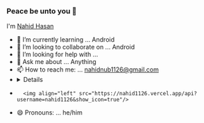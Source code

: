 ### Peace be unto you 👋
I'm [Nahid Hasan](https://github.com/nahid1126)

- 🌱 I’m currently learning ... Android
- 👯 I’m looking to collaborate on ... Android
- 🤔 I’m looking for help with ...
- 💬 Ask me about ... Anything
- 📫 How to reach me: ... [nahidnub1126@gmail.com](https://mail.google.com/mail/u/0/#inbox?compose=new)
- <details>
-       <img align="left" src="https://nahid1126.vercel.app/api?username=nahid1126&show_icon=true"/>
   </details>
- 😄 Pronouns: ... he/him

